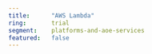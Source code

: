 ```yaml
---
title:      "AWS Lambda"
ring:       trial
segment:    platforms-and-aoe-services
featured:   false
---
```

